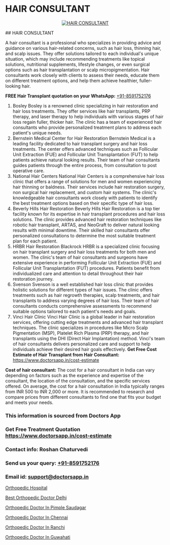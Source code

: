 # HAIR CONSULTANT

<p align="center">
  <a href="https://doctorsapp.co.in/treatment/hair-transplant">
    <img src="https://doctorsapp.co.in/uploads/treatment_image/transplant.jpg" alt="HAIR CONSULTANT">
  </a>
</p>
## HAIR CONSULTANT

A hair consultant is a professional who specializes in providing advice and guidance on various hair-related concerns, such as hair loss, thinning hair, and scalp issues. They offer solutions tailored to each individual's unique situation, which may include recommending treatments like topical solutions, nutritional supplements, lifestyle changes, or even surgical options such as hair transplantation or scalp micropigmentation. Hair consultants work closely with clients to assess their needs, educate them on different treatment options, and help them achieve healthier, fuller-looking hair.

**FREE Hair Transplant quotation on your WhatsApp:**  [+91-8591752176](https://api.whatsapp.com/send?phone=8591752176)

1) Bosley   Bosley is a renowned clinic specializing in hair restoration and hair loss treatments. They offer services like hair transplants, PRP therapy, and laser therapy to help individuals with various stages of hair loss regain fuller, thicker hair. The clinic has a team of experienced hair consultants who provide personalized treatment plans to address each patient's unique needs.
2) Bernstein Medical Center for Hair Restoration   Bernstein Medical is a leading facility dedicated to hair transplant surgery and hair loss treatments. The center offers advanced techniques such as Follicular Unit Extraction (FUE) and Follicular Unit Transplantation (FUT) to help patients achieve natural looking results. Their team of hair consultants guides patients through the entire process, from consultation to post operative care.
3) National Hair Centers   National Hair Centers is a comprehensive hair loss clinic that offers a range of solutions for men and women experiencing hair thinning or baldness. Their services include hair restoration surgery, non surgical hair replacement, and custom hair systems. The clinic's knowledgeable hair consultants work closely with patients to identify the best treatment options based on their specific type of hair loss.
4) Beverly Hills Hair Restoration   Beverly Hills Hair Restoration is a top tier facility known for its expertise in hair transplant procedures and hair loss solutions. The clinic provides advanced hair restoration techniques like robotic hair transplant, ARTAS, and NeoGraft to deliver natural looking results with minimal downtime. Their skilled hair consultants offer personalized consultations to determine the most suitable treatment plan for each patient.
5) HRBR   Hair Restoration Blackrock   HRBR is a specialized clinic focusing on hair transplant surgery and hair loss treatments for both men and women. The clinic's team of hair consultants and surgeons have extensive experience in performing Follicular Unit Extraction (FUE) and Follicular Unit Transplantation (FUT) procedures. Patients benefit from individualized care and attention to detail throughout their hair restoration journey.
6) Svenson   Svenson is a well established hair loss clinic that provides holistic solutions for different types of hair issues. The clinic offers treatments such as hair regrowth therapies, scalp treatments, and hair transplants to address varying degrees of hair loss. Their team of hair consultants conducts comprehensive assessments to recommend suitable options tailored to each patient's needs and goals.
7) Vinci Hair Clinic   Vinci Hair Clinic is a global leader in hair restoration services, offering cutting edge treatments and advanced hair transplant techniques. The clinic specializes in procedures like Micro Scalp Pigmentation (MSP), Platelet Rich Plasma (PRP) therapy, and hair transplants using the DHI (Direct Hair Implantation) method. Vinci's team of hair consultants delivers personalized care and support to help individuals achieve their desired hair goals effectively.
**Get Free Cost Estimate of Hair Transplant from Hair Consultant:** https://www.doctorsapp.in/cost-estimate

**Cost of hair consultant:**
The cost for a hair consultant in India can vary depending on factors such as the experience and expertise of the consultant, the location of the consultation, and the specific services offered. On average, the cost for a hair consultation in India typically ranges from INR 500 to INR 2,000 or more. It is recommended to research and compare prices from different consultants to find one that fits your budget and meets your needs.

### This information is sourced from Doctors App 
### Get Free Treatment Quotation https://www.doctorsapp.in/cost-estimate
### Contact info: Roshan Chaturvedi 
### Send us your query: [+91-8591752176](https://api.whatsapp.com/send?phone=8591752176) 
### Email id: support@doctorsapp.in

[Orthopedic Hospital](https://www.linkedin.com/pulse/orthopedic-hospital-doctorsapp-khulna-ocyne/?lipi=urn%3Ali%3Apage%3Ad_flagship3_publishing_published%3B6s0HL1EnS62Kk1Ppug3b7A%3D%3D)

[Best Orthopedic Doctor Delhi](https://www.linkedin.com/pulse/best-orthopedic-doctor-delhi-doctorsapp-united-arab-emirates-xqfje?trackingId=DPcWUgjMNsH%2FwZnTRgKkvw%3D%3D&lipi=urn%3Ali%3Apage%3Ad_flagship3_company_admin%3BSXrbBuk4SwWZ8nIcZ2zSvw%3D%3D)

[Orthopedic Doctor In Pimple Saudagar](https://medium.com/@kushalrao10/orthopedic-doctor-in-pimple-saudagar-b946e91fb7be)

[Orthopedic Doctor In Chennai](https://medium.com/@manish632504/orthopedic-doctor-in-chennai-068b4531fa11)

[Orthopedic Doctor In Ranchi](https://doctors-apps.github.io/doctorsapp/orthopedic-doctor-in-ranchi)

[Orthopedic Doctor In Guwahati](https://doctors-apps.github.io/doctorsapp/orthopedic-doctor-in-guwahati)

